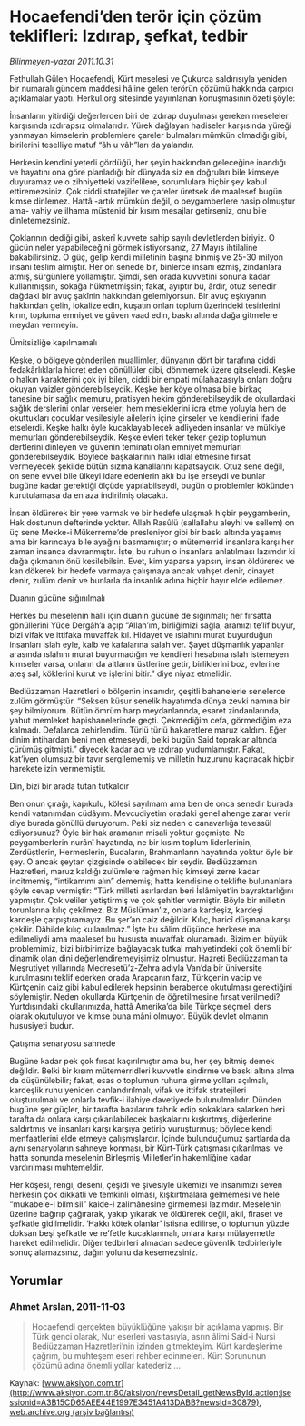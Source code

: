 # Hocaefendi’den terör için çözüm teklifleri: Izdırap, şefkat, tedbir

*Bilinmeyen-yazar 2011.10.31*

<font class="agenda2NewsSpot">
 Fethullah Gülen Hocaefendi, Kürt meselesi ve Çukurca saldırısıyla yeniden bir numaralı gündem maddesi hâline gelen terörün çözümü hakkında çarpıcı açıklamalar yaptı. Herkul.org sitesinde yayımlanan konuşmasının özeti şöyle:
</font>
<font class="newsDetail">
 <p class="MsoNormal">
  İnsanların yitirdiği değerlerden biri de ızdırap duyulması gereken meseleler karşısında ızdırapsız olmalarıdır. Yürek dağlayan hadiseler karşısında yüreği yanmayan kimselerin problemlere çareler bulmaları mümkün olmadığı gibi, birilerini teselliye matuf “âh u vâh”ları da yalandır.
 </p>
 <p class="MsoNormal">
  Herkesin kendini yeterli gördüğü, her şeyin hakkından geleceğine inandığı ve hayatını ona göre planladığı bir dünyada siz en doğruları bile kimseye duyuramaz ve o zihniyetteki vazifelilere, sorumlulara hiçbir şey kabul ettiremezsiniz. Çok ciddi stratejiler ve çareler üretsek de maalesef bugün kimse dinlemez. Hattâ -artık mümkün değil, o peygamberlere nasip olmuştur ama- vahiy ve ilhama müstenid bir kısım mesajlar getirseniz, onu bile dinletemezsiniz.
 </p>
 <p class="MsoNormal">
  Çoklarının dediği gibi, askerî kuvvete sahip sayılı devletlerden biriyiz. O gücün neler yapabileceğini görmek istiyorsanız, 27 Mayıs ihtilaline bakabilirsiniz. O güç, gelip kendi milletinin başına binmiş ve 25-30 milyon insanı teslim almıştır. Her on senede bir, binlerce insanı ezmiş, zindanlara atmış, sürgünlere yollamıştır. Şimdi, sen orada kuvvetini sonuna kadar kullanmışsın, sokağa hükmetmişsin; fakat, ayıptır bu, ârdır, otuz senedir dağdaki bir avuç şakînin hakkından gelemiyorsun. Bir avuç eşkıyanın hakkından gelin, lokalize edin, kuşatın onları toplum üzerindeki tesirlerini kırın, topluma emniyet ve güven vaad edin, baskı altında dağa gitmelere meydan vermeyin.
 </p>
 <p class="MsoNormal">
  Ümitsizliğe kapılmamalı
 </p>
 <p class="MsoNormal">
  Keşke, o bölgeye gönderilen muallimler, dünyanın dört bir tarafına ciddi fedakârlıklarla hicret eden gönüllüler gibi, dönmemek üzere gitselerdi. Keşke o halkın karakterini çok iyi bilen, ciddi bir empati mülahazasıyla onları doğru okuyan vaizler gönderebilseydik. Keşke her köye olmasa bile birkaç tanesine bir sağlık memuru, pratisyen hekim gönderebilseydik de okullardaki sağlık derslerini onlar verseler; hem mesleklerini icra etme yoluyla hem de okuttukları çocuklar vesilesiyle ailelerin içine girseler ve kendilerini ifade etselerdi. Keşke halkı öyle kucaklayabilecek adliyeden insanlar ve mülkiye memurları gönderebilseydik. Keşke evleri teker teker gezip toplumun dertlerini dinleyen ve güvenin teminatı olan emniyet memurları gönderebilseydik. Böylece başkalarının halkı idlal etmesine fırsat vermeyecek şekilde bütün sızma kanallarını kapatsaydık. Otuz sene değil, on sene evvel bile ülkeyi idare edenlerin aklı bu işe erseydi ve bunlar bugüne kadar gerektiği ölçüde yapılabilseydi, bugün o problemler kökünden kurutulamasa da en aza indirilmiş olacaktı.
 </p>
 <p class="MsoNormal">
  İnsan öldürerek bir yere varmak ve bir hedefe ulaşmak hiçbir peygamberin, Hak dostunun defterinde yoktur. Allah Rasûlü (sallallahu aleyhi ve sellem) on üç sene Mekke-i Mükerreme’de presleniyor gibi bir baskı altında yaşamış ama bir karıncaya bile ayağını basmamıştır; o mütemerrid insanlara karşı her zaman insanca davranmıştır. İşte, bu ruhun o insanlara anlatılması lazımdır ki dağa çıkmanın önü kesilebilsin. Evet, kim yaparsa yapsın, insan öldürerek ve kan dökerek bir hedefe varmaya çalışmaya ancak vahşet denir, cinayet denir, zulüm denir ve bunlarla da insanlık adına hiçbir hayır elde edilemez.
 </p>
 <p class="MsoNormal">
  Duanın gücüne sığınılmalı
 </p>
 <p class="MsoNormal">
  Herkes bu meselenin halli için duanın gücüne de sığınmalı; her fırsatta gönüllerini Yüce Dergâh’a açıp “Allah’ım, birliğimizi sağla, aramızı te’lif buyur, bizi vifak ve ittifaka muvaffak kıl. Hidayet ve ıslahını murat buyurduğun insanları ıslah eyle, kalb ve kafalarına salah ver. Şayet düşmanlık yapanlar arasında ıslahını murat buyurmadığın ve kendileri hesabına ıslah istemeyen kimseler varsa, onların da altlarını üstlerine getir, birliklerini boz, evlerine ateş sal, köklerini kurut ve işlerini bitir.” diye niyaz etmelidir.
 </p>
 <p class="MsoNormal">
  Bediüzzaman Hazretleri o bölgenin insanıdır, çeşitli bahanelerle senelerce zulüm görmüştür. “Seksen küsur senelik hayatımda dünya zevki namına bir şey bilmiyorum. Bütün ömrüm harp meydanlarında, esaret zindanlarında, yahut memleket hapishanelerinde geçti. Çekmediğim cefa, görmediğim eza kalmadı. Defalarca zehirlendim. Türlü türlü hakaretlere maruz kaldım. Eğer dinim intihardan beni men etmeseydi, belki bugün Said topraklar altında çürümüş gitmişti.” diyecek kadar acı ve ızdırap yudumlamıştır. Fakat, kat’iyen olumsuz bir tavır sergilememiş ve milletin huzurunu kaçıracak hiçbir harekete izin vermemiştir.
 </p>
 <p class="MsoNormal">
  Din, bizi bir arada tutan tutkaldır
 </p>
 <p class="MsoNormal">
  Ben onun çırağı, kapıkulu, kölesi sayılmam ama ben de onca senedir burada kendi vatanımdan cüdâyım. Mevcudiyetim oradaki genel ahenge zarar verir diye burada gönüllü duruyorum. Peki siz neden o canavarlığa tevessül ediyorsunuz? Öyle bir hak aramanın misali yoktur geçmişte. Ne peygamberlerin nurânî hayatında, ne bir kısım toplum liderlerinin, Zerdüştlerin, Hermeslerin, Budaların, Brahmanların hayatında yoktur öyle bir şey. O ancak şeytan çizgisinde olabilecek bir şeydir. Bediüzzaman Hazretleri, maruz kaldığı zulümlere rağmen hiç kimseyi zerre kadar incitmemiş, “intikamımı alın” dememiş; hatta kendisine o teklifte bulunanlara şöyle cevap vermiştir: “Türk milleti asırlardan beri İslâmiyet’in bayraktarlığını yapmıştır. Çok veliler yetiştirmiş ve çok şehitler vermiştir. Böyle bir milletin torunlarına kılıç çekilmez. Biz Müslüman’ız, onlarla kardeşiz, kardeşi kardeşle çarpıştıramayız. Bu şer’an caiz değildir. Kılıç, haricî düşmana karşı çekilir. Dâhilde kılıç kullanılmaz.” İşte bu sâlim düşünce herkese mal edilmeliydi ama maalesef bu hususta muvaffak olunamadı. Bizim en büyük problemimiz, bizi birbirimize bağlayacak tutkal mahiyetindeki çok önemli bir dinamik olan dini değerlendiremeyişimiz olmuştur. Hazreti Bediüzzaman ta Meşrutiyet yıllarında Medresetü’z-Zehra adıyla Van’da bir üniversite kurulmasını teklif ederken orada Arapçanın farz, Türkçenin vacip ve Kürtçenin caiz gibi kabul edilerek hepsinin beraberce okutulması gerektiğini söylemiştir. Neden okullarda Kürtçenin de öğretilmesine fırsat verilmedi? Yurtdışındaki okullarımızda, hattâ Amerika’da bile Türkçe seçmeli ders olarak okutuluyor ve kimse buna mâni olmuyor. Büyük devlet olmanın hususiyeti budur.
 </p>
 <p class="MsoNormal">
  Çatışma senaryosu sahnede
 </p>
 <p class="MsoNormal">
  Bugüne kadar pek çok fırsat kaçırılmıştır ama bu, her şey bitmiş demek değildir. Belki bir kısım mütemerridleri kuvvetle sindirme ve baskı altına alma da düşünülebilir; fakat, esas o toplumun ruhuna girme yolları açılmalı, kardeşlik ruhu yeniden canlandırılmalı, vifak ve ittifak stratejileri oluşturulmalı ve onlarla tevfik-i ilahiye davetiyede bulunulmalıdır. Dünden bugüne şer güçler, bir tarafta bazılarını tahrik edip sokaklara salarken beri tarafta da onlara karşı çıkarılabilecek başkalarını kışkırtmış, diğerlerine saldırtmış ve insanları karşı karşıya getirip vuruşturmuş; böylece kendi menfaatlerini elde etmeye çalışmışlardır. İçinde bulunduğumuz şartlarda da aynı senaryoların sahneye konması, bir Kürt-Türk çatışması çıkarılması ve hatta sonunda meselenin Birleşmiş Milletler’in hakemliğine kadar vardırılması muhtemeldir.
 </p>
 <p class="MsoNormal">
  Her köşesi, rengi, deseni, çeşidi ve şivesiyle ülkemizi ve insanımızı seven herkesin çok dikkatli ve temkinli olması, kışkırtmalara gelmemesi ve hele “mukabele-i bilmisil” kaide-i zalimânesine girmemesi lazımdır. Meselenin üzerine bağırıp çağırarak, yakıp yıkarak ve öldürerek değil, akıl, firaset ve şefkatle gidilmelidir. ‘Hakkı kötek olanlar’ istisna edilirse, o toplumun yüzde doksan beşi şefkatle ve re’fetle kucaklanmalı, onlara karşı mülayemetle hareket edilmelidir. Diğer tedbirleri almadan sadece güvenlik tedbirleriyle sonuç alamazsınız, dağın yolunu da kesemezsiniz.
  <span>
  </span>
 </p>
</font>

## Yorumlar

### Ahmet Arslan, 2011-11-03
> Hocaefendi  gerçekten büyüklüğüne yakışır bir açıklama yapmış. Bir Türk genci olarak, Nur eserleri vasıtasıyla, asrın âlimi Said-i Nursi Bediüzzaman Hazretleri’nin izinden gitmekteyim. Kürt kardeşlerime çağrım, bu muhteşem eseri rehber edinmeleri. Kürt Sorununun çözümü adına önemli yollar katederiz ...

Kaynak: [www.aksiyon.com.tr](http://www.aksiyon.com.tr:80/aksiyon/newsDetail_getNewsById.action;jsessionid=A3B15CD65AEE44E1997E3451A413DABB?newsId=30879), [web.archive.org (arşiv bağlantısı)](http://web.archive.org/web/20111105030940/http://www.aksiyon.com.tr:80/aksiyon/newsDetail_getNewsById.action;jsessionid=A3B15CD65AEE44E1997E3451A413DABB?newsId=30879)
